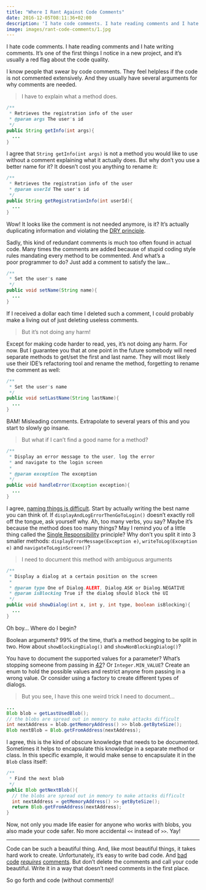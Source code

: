 ```yaml
---
title: "Where I Rant Against Code Comments"
date: 2016-12-05T08:11:36+02:00
description: 'I hate code comments. I hate reading comments and I hate writing comments. It’s one of the first things I notice in a new project, and it’s usually a red flag about the code quality.'
image: images/rant-code-comments/1.jpg
---
```


I hate code comments. I hate reading comments and I hate writing comments. It’s one of the first things I notice in a new project, and it’s usually a red flag about the code quality.

I know people that swear by code comments. They feel helpless if the code is not commented extensively. And they usually have several arguments for why comments are needed.

> I have to explain what a method does.

```java
/**
 * Retrieves the registration info of the user
 * @param args The user's id
 */
public String getInfo(int args){
  ...
}
```

I agree that `String getInfo(int args)` is not a method you would like to use without a comment explaining what it actually does. But why don’t you use a better name for it? It doesn’t cost you anything to rename it:

```java
/**
 * Retrieves the registration info of the user
 * @param userId The user's id
 */
public String getRegistrationInfo(int userId){
  ...
}
```

Wow! It looks like the comment is not needed anymore, is it? It’s actually duplicating information and violating the [DRY principle](https://en.wikipedia.org/wiki/Don't_repeat_yourself).

Sadly, this kind of redundant comments is much too often found in actual code. Many times the comments are added because of stupid coding style rules mandating every method to be commented. And what’s a poor programmer to do? Just add a comment to satisfy the law…

```java
/**
 * Set the user's name
 */
public void setName(String name){
  ...
}
```

If I received a dollar each time I deleted such a comment, I could probably make a living out of just deleting useless comments.

> But it’s not doing any harm!

Except for making code harder to read, yes, it’s not doing any harm. For now. But I guarantee you that at one point in the future somebody will need separate methods to get/set the first and last name. They will most likely use their IDE’s refactoring tool and rename the method, forgetting to rename the comment as well:

```java
/**
 * Set the user's name
 */
public void setLastName(String lastName){
  ...
}
```

BAM! Misleading comments. Extrapolate to several years of this and you start to slowly go insane.

> But what if I can’t find a good name for a method?

```java
/**
 * Display an error message to the user, log the error
 * and navigate to the login screen
 * 
 * @param exception The exception
 */
public void handleError(Exception exception){
  ...
}
```

I agree, [naming things is difficult](http://martinfowler.com/bliki/TwoHardThings.html). Start by actually writing the best name you can think of. If `displayAndLogErrorThenGoToLogin()` doesn’t exactly roll off the tongue, ask yourself why. Ah, too many verbs, you say? Maybe it’s because the method does too many things? May I remind you of a little thing called the [Single Responsibility](https://en.wikipedia.org/wiki/Single_responsibility_principle) principle? Why don’t you split it into 3 smaller methods: `displayErrorMessage(Exception e)`, `writeToLog(Exception e)` and `navigateToLoginScreen()`?

> I need to document this method with ambiguous arguments

```java
/**
 * Display a dialog at a certain position on the screen
 * 
 * @param type One of Dialog.ALERT, Dialog.ASK or Dialog.NEGATIVE
 * @param isBlocking True if the dialog should block the UI
 */
public void showDialog(int x, int y, int type, boolean isBlocking){
  ...
}
```

Oh boy… Where do I begin?

Boolean arguments? 99% of the time, that’s a method begging to be split in two. How about `showBlockingDialog()` and `showNonBlockingDialog()`?

You have to document the supported values for a parameter? What’s stopping someone from passing in [42](https://www.google.ro/search?q=what%27s+the+answer+to+life+the+universe+and+everything)? Or `Integer.MIN_VALUE`? Create an enum to hold the possible values and restrict anyone from passing in a wrong value. Or consider using a factory to create different types of dialogs.

> But you see, I have this one weird trick I need to document…

```java
...
Blob blob = getLastUsedBlob();
// the blobs are spread out in memory to make attacks difficult
int nextAddress = blob.getMemoryAddress() >> blob.getByteSize();
Blob nextBlob = Blob.getFromAddress(nextAddress);
```

I agree, this is the kind of obscure knowledge that needs to be documented. Sometimes it helps to encapsulate this knowledge in a separate method or class. In this specific example, it would make sense to encapsulate it in the `Blob` class itself:

```java
/**
 * Find the next blob
 */
public Blob getNextBlob(){
  // the blobs are spread out in memory to make attacks difficult
  int nextAddress = getMemoryAddress() >> getByteSize();
  return Blob.getFromAddress(nextAddress);
}
```

Now, not only you made life easier for anyone who works with blobs, you also made your code safer. No more accidental `<<` instead of `>>`. Yay!

----

Code can be such a beautiful thing. And, like most beautiful things, it takes hard work to create. Unfortunately, it’s easy to write bad code. And [bad code](https://books.google.ro/books?id=5wBQEp6ruIAC&lpg=PA29&ots=n5npfteIqX&dq=the%20pragmatic%20programmer%20bad%20code%20requires%20comments&hl=ro&pg=PA29#v=onepage&q=the%20pragmatic%20programmer%20bad%20code%20requires%20comments&f=false) [*requires*](https://books.google.ro/books?id=5wBQEp6ruIAC&lpg=PA29&ots=n5npfteIqX&dq=the%20pragmatic%20programmer%20bad%20code%20requires%20comments&hl=ro&pg=PA29#v=onepage&q=the%20pragmatic%20programmer%20bad%20code%20requires%20comments&f=false) [comments](https://books.google.ro/books?id=5wBQEp6ruIAC&lpg=PA29&ots=n5npfteIqX&dq=the%20pragmatic%20programmer%20bad%20code%20requires%20comments&hl=ro&pg=PA29#v=onepage&q=the%20pragmatic%20programmer%20bad%20code%20requires%20comments&f=false). But don’t delete the comments and call your code beautiful. Write it in a way that doesn’t need comments in the first place.

So go forth and code (without comments)!